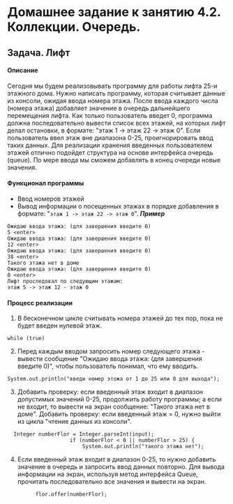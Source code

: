 # Домашнее задание к занятию 4.2. Коллекции. Очередь.
## Задача. Лифт
#### Описание
Сегодня мы будем реализовывать программу для работы лифта 25-и этажного дома. Нужно написать программу, которая считывает данные из консоли, ожидая ввода номера этажа. После ввода каждого числа (номера этажа) добавляет значение в очередь дальнейшего перемещения лифта. Как только пользователь введет 0, программа должна последовательно вывести список всех этажей, на которых лифт делал остановки, в формате: "этаж 1 -> этаж 22 -> этаж 0". Если пользователь ввел этаж вне диапазона 0-25, проигнорировать ввод таких данных. Для реализации хранения введенных пользователем этажей отлично подойдет структура на основе интерфейса очередь (queue). По мере ввода мы сможем добавлять в конец очереди новые значения.

#### Функционал программы
- Ввод номеров этажей
- Вывод информации о посещенных этажах в порядке добавления в формате: "`этаж 1 -> этаж 22 -> этаж 0`".
___Пример___
~~~
Ожидаю ввода этажа: (для завершения введите 0)
5 <enter>
Ожидаю ввода этажа: (для завершения введите 0)
12 <enter>
Ожидаю ввода этажа: (для завершения введите 0)
38 <enter>
Такого этажа нет в доме
Ожидаю ввода этажа: (для завершения введите 0)
0 <enter>
Лифт проследовал по следующим этажам:
этаж 5 -> этаж 12 - этаж 0   
~~~
#### Процесс реализации
1. В бесконечном цикле считывать номера этажей до тех пор, пока не будет введен нулевой этаж.
~~~
while (true)   
~~~
2. Перед каждым вводом запросить номер следующего этажа - вывести сообщение "Ожидаю ввода этажа: (для завершения введите 0)", чтобы пользователь понимал, что ему вводить.
~~~
System.out.println("введи номер этожа от 1 до 25 или 0 для выхода");
~~~
3. Добавить проверку: если введенный этаж входит в диапазон допустимых значений 0-25, продолжить работу программы; а если не входит, то вывести на экран сообщение: "Такого этажа нет в доме".
Добавить проверку: если введенный этаж = 0, нужно выйти из цикла "чтение данных из консоли".
~~~
  Integer numberFlor = Integer.parseInt(input);
                    if (numberFlor < 0 || numberFlor > 25) {
                        System.out.println("такого этажа нет");
~~~

4. Если введенный этаж входит в диапазон 0-25, то нужно добавить значение в очередь и запросить ввод данных повторно.
Для вывода информации на экран, используя метод интерфейса Queue, прочитать последовательно все значения и вывести на экран.
~~~
         flor.offer(numberFlor);
~~~                    
